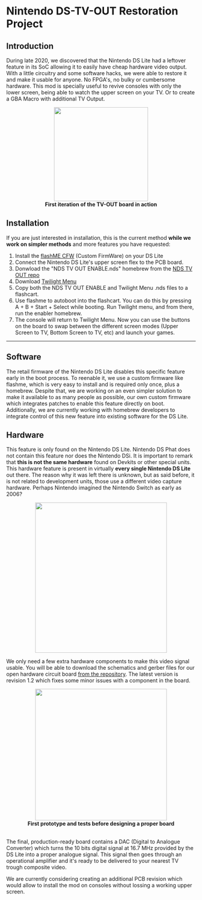 # Nintendo DS-TV-OUT Restoration Project

## Introduction

During late 2020, we discovered that the Nintendo DS Lite had a leftover feature in its SoC allowing it to easily have cheap hardware video output. With a little circuitry and some software hacks, we were able to restore it and make it usable for anyone. No FPGA's, no bulky or cumbersome hardware. This mod is specially useful to revive consoles with only the lower screen, being able to watch the upper screen on your TV. Or to create a GBA Macro with additional TV Output.

<center>
<img src="https://raw.githubusercontent.com/LostNintendoHistory/lostnintendohistory.github.io/main/img/NDSTVOUT/DSTVOUT.jpg" width="250" height="250"><br></center>
<center>
  <b>First iteration of the TV-OUT board in action</b>
  </center>

## Installation 

If you are just interested in installation, this is the current method **while we work on simpler methods** and more features you have requested:

1. Install the [flashME CFW](https://ezflash.sosuke.com/wiki/index.php/Flashme) (Custom FirmWare) on your DS Lite
2. Connect the Nintendo DS Lite's upper screen flex to the PCB board.
3. Donwload the "NDS TV OUT ENABLE.nds" homebrew from the [NDS TV OUT repo](https://github.com/LostNintendoHistory/Lost-NDS-TV)
4. Download [Twilight Menu](https://github.com/DS-Homebrew/TWiLightMenu/releases)
5. Copy both the NDS TV OUT ENABLE and Twilight Menu .nds files to a flashcart.
6. Use flashme to autoboot into the flashcart. You can do this by pressing A + B + Start + Select while booting. Run Twilight menu, and from there, run the enabler homebrew.
7. The console will return to Twilight Menu. Now you can use the buttons on the board to swap between the different screen modes (Upper Screen to TV, Bottom Screen to TV, etc) and launch your games.

---

## Software

The retail firmware of the Nintendo DS Lite disables this specific feature early in the boot process. To reenable it, we use a custom firmware like flashme, which is very easy to install and is required only once, plus a homebrew. Despite that, we are working on an even simpler solution to make it available to as many people as possible, our own custom firmware which integrates patches to enable this feature directly on boot. Additionally, we are currently working with homebrew developers to integrate control of this new feature into existing software for the DS Lite.

## Hardware

This feature is only found on the Nintendo DS Lite. Nintendo DS Phat does not contain this feature nor does the Nintendo DSi. It is important to remark that **this is not the same hardware** found on Devkits or other special units. This hardware feature is present in virtually **every single Nintendo DS Lite** out there. The reason why it was left there is unknown, but as said before, it is not related to development units, those use a different video capture hardware. Perhaps Nintendo imagined the Nintendo Switch as early as 2006?

<center><img src="https://raw.githubusercontent.com/LostNintendoHistory/lostnintendohistory.github.io/main/img/NDSTVOUT/PCB_Rev_11.png" width="350" height="400"></center>


We only need a few extra hardware components to make this video signal usable. You will be able to download the schematics and gerber files for our open hardware circuit board [from the repository](https://github.com/LostNintendoHistory/Lost-NDS-TV). The latest version is revision 1.2 which fixes some minor issues with a component in the board.

<center>
<img src="https://raw.githubusercontent.com/LostNintendoHistory/lostnintendohistory.github.io/main/img/NDSTVOUT/Prototype.jpg" width="350" height="350"><br>
</center>
<center>
  <b>First prototype and tests before designing a proper board</b></center><br>
  


The final, production-ready board contains a DAC (Digital to Analogue Converter) which turns the 10 bits digital signal at 16.7 MHz provided by the DS Lite into a proper analogue signal. This signal then goes through an operational amplifier and it's ready to be delivered to your nearest TV trough composite video.

We are currently considering creating an additional PCB revision which would allow to install the mod on consoles without lossing a working upper screen.


